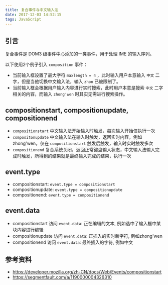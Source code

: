 ```yaml
---
title: 复合事件与中文输入法
date: 2017-12-03 14:52:15
tags: JavaScript
---
```


## 引言

复合事件是 DOM3 级事件中心添加的一类事件，用于处理 IME 的输入序列。

以下使用2个例子引入 `composition` 事件：

* 当前输入框设置了最大字符 `maxlength = 4` ，此时输入用户本意输入 `中文` 二字，但是当他切换中文输入法，输入 `zhon` 已被限制了。
* 当前输入框会根据用户输入内容进行实时搜索，此时用户本意是搜索 `中文` 二字相关的内容，而输入 `zhong'wen` 时其实无需进行搜索操作。

<!-- more -->

## compositionstart, compositionupdate, compositionend

* `compositionstart` 
中文输入法开始输入时触发，每次输入开始仅执行一次
* `compositonupdate` 
中文输入法在输入时触发，返回实时内容，例如zhong'wen，仅在 `compositionstart` 触发后触发，输入时实时触发多次
* `compositionend` 
复合系统关闭，返回正常键盘输入状态，中文输入法输入完成时触发，所得到的结果就是最终输入完成的结果，执行一次

## event.type

* compositionstart: `event.type = compositionstart`
* compositionupdate: `event.type = compositionupdate`
* compositionend: `event.type = compositionend`

## event.data

* compositionstart 访问 `event.data`: 正在编辑的文本, 例如选中了输入框中某块内容进行编辑
* compositionupdate 访问 `event.data`: 正插入的实时新字符, 例如zhong'wen
* compositionend 访问 `event.data`: 最终插入的字符, 例如中文

## 参考资料

* <https://developer.mozilla.org/zh-CN/docs/Web/Events/compositionstart>
* <https://segmentfault.com/a/1190000004326310>